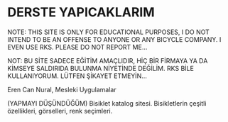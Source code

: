 # DERSTE YAPICAKLARIM

NOTE: THIS SITE IS ONLY FOR EDUCATIONAL PURPOSES, I DO NOT INTEND TO BE AN OFFENSE TO ANYONE OR ANY BICYCLE COMPANY. I EVEN USE RKS. PLEASE DO NOT REPORT ME...

NOT: BU SİTE SADECE EĞİTİM AMAÇLIDIR, HİÇ BİR FİRMAYA YA DA KİMSEYE SALDIRIDA BULUNMA NİYETİNDE DEĞİLİM. RKS BİLE KULLANIYORUM. LÜTFEN ŞİKAYET ETMEYİN...

Eren Can Nural, Mesleki Uygulamalar

(YAPMAYI DÜŞÜNDÜĞÜM)
Bisiklet katalog sitesi.
Bisikletlerin çeşitli özellikleri, görselleri, renk seçimleri.


